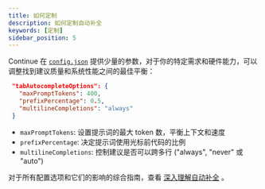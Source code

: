 ```yaml
---
title: 如何定制
description: 如何定制自动补全
keywords: [定制]
sidebar_position: 5
---
```


Continue 在 [`config.json`](../reference.md) 提供少量的参数，对于你的特定需求和硬件能力，可以调整找到建议质量和系统性能之间的最佳平衡：

```json title="config.json"
 "tabAutocompleteOptions": {
   "maxPromptTokens": 400,
   "prefixPercentage": 0.5,
   "multilineCompletions": "always"
 }
```

- `maxPromptTokens`: 设置提示词的最大 token 数，平衡上下文和速度
- `prefixPercentage`: 决定提示词使用光标前代码的比例
- `multilineCompletions`: 控制建议是否可以跨多行 ("always", "never" 或 "auto")

对于所有配置选项和它们的影响的综合指南，查看 [深入理解自动补全](../customize/deep-dives/autocomplete.mdx) 。
